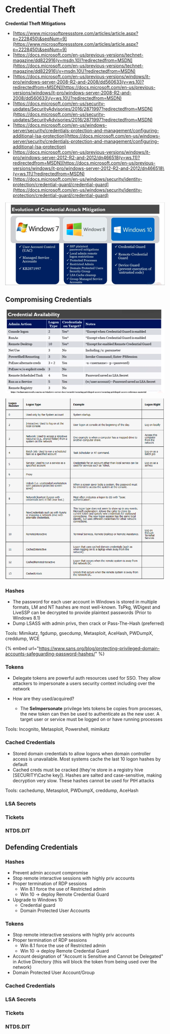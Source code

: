 # Credential Theft

**Credential Theft Mitigations**

* [https://www.microsoftpressstore.com/articles/article.aspx?p=2228450\&seqNum=9](https://www.microsoftpressstore.com/articles/article.aspx?p=2228450\&seqNum=9)
* [https://docs.microsoft.com/en-us/previous-versions/technet-magazine/dd822916(v=msdn.10)?redirectedfrom=MSDN](https://docs.microsoft.com/en-us/previous-versions/technet-magazine/dd822916\(v=msdn.10\)?redirectedfrom=MSDN)
* [https://docs.microsoft.com/en-us/previous-versions/windows/it-pro/windows-server-2008-R2-and-2008/dd560633(v=ws.10)?redirectedfrom=MSDN](https://docs.microsoft.com/en-us/previous-versions/windows/it-pro/windows-server-2008-R2-and-2008/dd560633\(v=ws.10\)?redirectedfrom=MSDN)
* [https://docs.microsoft.com/en-us/security-updates/SecurityAdvisories/2016/2871997?redirectedfrom=MSDN](https://docs.microsoft.com/en-us/security-updates/SecurityAdvisories/2016/2871997?redirectedfrom=MSDN)
* [https://docs.microsoft.com/en-us/windows-server/security/credentials-protection-and-management/configuring-additional-lsa-protection](https://docs.microsoft.com/en-us/windows-server/security/credentials-protection-and-management/configuring-additional-lsa-protection)
* [https://docs.microsoft.com/en-us/previous-versions/windows/it-pro/windows-server-2012-R2-and-2012/dn466518(v=ws.11)?redirectedfrom=MSDN](https://docs.microsoft.com/en-us/previous-versions/windows/it-pro/windows-server-2012-R2-and-2012/dn466518\(v=ws.11\)?redirectedfrom=MSDN)
* [https://docs.microsoft.com/en-us/windows/security/identity-protection/credential-guard/credential-guard](https://docs.microsoft.com/en-us/windows/security/identity-protection/credential-guard/credential-guard)

![](<../../.gitbook/assets/image (92).png>)

## Compromising Credentials

![](<../../.gitbook/assets/image (73).png>)

![Logon types](<../../.gitbook/assets/image (28).png>)

### Hashes

* The password for each user account in Windows is stored in multiple formats, LM and NT hashes are most well-known. TsPkg, WDigest and LiveSSP can be decrypted to provide plaintext passwords (Prior to Windows 8.1)
* Dump LSASS with admin privs, then crack or Pass-The-Hash (preferred)

Tools: Mimikatz, fgdump, gsecdump, Metasploit, AceHash, PWDumpX, creddump, WCE

{% embed url="https://www.sans.org/blog/protecting-privileged-domain-accounts-safeguarding-password-hashes/" %}

### Tokens

* Delegate tokens are powerful auth resources used for SSO. They allow attackers to impersonate a users security context including over the network
*   How are they used/acquired?

    * The **SeImpersonate** privilege lets tokens be copies from processes, the new token can then be used to authenticate as the new user. A target user or service must be logged on or have running processes



Tools: Incognito, Metasploit, Powershell, mimikatz&#x20;

### Cached Credentials

* Stored domain credentials to allow logons when domain controller access is unavailable. Most systems cache the last 10 logon hashes by default
* Cached creds must be cracked (they're store in a registry hive \[SECURITY\Cache key]). Hashes are salted and case-sensitive, making decryption very slow. These hashes cannot be used for PtH attacks

Tools: cachedump, Metasploit, PWDumpX, creddump, AceHash

### LSA Secrets

### Tickets

### NTDS.DIT

## Defending Credentials

### Hashes

* Prevent admin account compromise
* Stop remote interactive sessions with highly priv accounts
* Proper termination of RDP sessions
  * Win 8.1 force the use of Restricted admin
  * Win 10 -> deploy Remote Credential Guard
* Upgrade to Windows 10
  * Credential guard
  * Domain Protected User Accounts

### Tokens

* Stop remote interactive sessions with highly priv accounts
* Proper termination of RDP sessions
  * Win 8.1 force the use of Restricted admin
  * Win 10 -> deploy Remote Credential Guard
* Account designation of "Account is Sensitive and Cannot be Delegated" in Active Directory (this will block the token from being used over the network)
* Domain Protected User Account/Group

### Cached Credentials

### LSA Secrets

### Tickets

### NTDS.DIT
